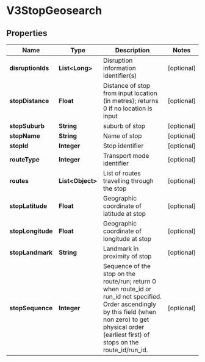 

# V3StopGeosearch


## Properties

| Name | Type | Description | Notes |
|------------ | ------------- | ------------- | -------------|
|**disruptionIds** | **List&lt;Long&gt;** | Disruption information identifier(s) |  [optional] |
|**stopDistance** | **Float** | Distance of stop from input location (in metres); returns 0 if no location is input |  [optional] |
|**stopSuburb** | **String** | suburb of stop |  [optional] |
|**stopName** | **String** | Name of stop |  [optional] |
|**stopId** | **Integer** | Stop identifier |  [optional] |
|**routeType** | **Integer** | Transport mode identifier |  [optional] |
|**routes** | **List&lt;Object&gt;** | List of routes travelling through the stop |  [optional] |
|**stopLatitude** | **Float** | Geographic coordinate of latitude at stop |  [optional] |
|**stopLongitude** | **Float** | Geographic coordinate of longitude at stop |  [optional] |
|**stopLandmark** | **String** | Landmark in proximity of stop |  [optional] |
|**stopSequence** | **Integer** | Sequence of the stop on the route/run; return 0 when route_id or run_id not specified. Order ascendingly by this field (when non zero) to get physical order (earliest first) of stops on the route_id/run_id. |  [optional] |



